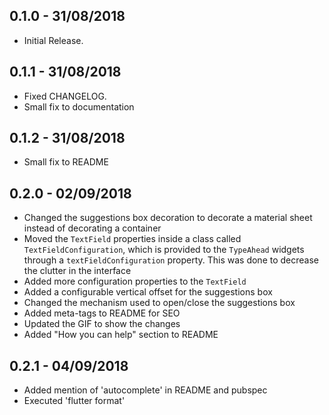 ## 0.1.0 - 31/08/2018

* Initial Release.

## 0.1.1 - 31/08/2018

* Fixed CHANGELOG.
* Small fix to documentation

## 0.1.2 - 31/08/2018

* Small fix to README

## 0.2.0 - 02/09/2018

* Changed the suggestions box decoration
to decorate a material sheet instead of 
decorating a container
* Moved the `TextField` properties inside a class
called `TextFieldConfiguration`, which is provided
to the `TypeAhead` widgets through a 
`textFieldConfiguration` property. This was done to 
decrease the clutter in the interface
* Added more configuration properties to the 
`TextField`
* Added a configurable vertical offset for the 
suggestions box
* Changed the mechanism used to open/close the suggestions box
* Added meta-tags to README for SEO
* Updated the GIF to show the changes
* Added "How you can help" section to README

## 0.2.1 - 04/09/2018

* Added mention of 'autocomplete' in README and pubspec
* Executed 'flutter format'